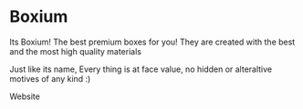 # Boxium
<p>Its Boxium! The best premium boxes for you! They are created with the best and the most high quality materials</p>

<p>Just like its name, Every thing is at face value, no hidden or alteraltive motives of any kind :)</p>

<p>Website<p> <link src="https://thechaoticking.github.io/Boxium/">
